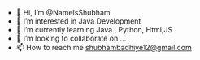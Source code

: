 - 👋 Hi, I’m @NameIsShubham
- 👀 I’m interested in Java Development
- 🌱 I’m currently learning Java , Python, Html,JS
- 💞️ I’m looking to collaborate on ...
- 📫 How to reach me shubhambadhiye12@gmail.com

<!---
NameIsShubham/NameIsShubham is a ✨ special ✨ repository because its `README.md` (this file) appears on your GitHub profile.
You can click the Preview link to take a look at your changes.
--->
